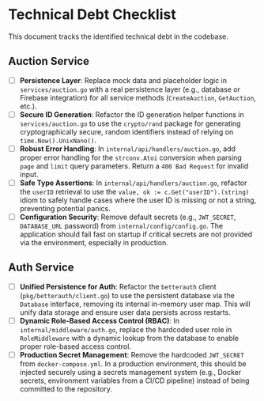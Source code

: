 # Technical Debt Checklist

This document tracks the identified technical debt in the codebase.

## Auction Service

- [ ] **Persistence Layer**: Replace mock data and placeholder logic in `services/auction.go` with a real persistence layer (e.g., database or Firebase integration) for all service methods (`CreateAuction`, `GetAuction`, etc.).
- [ ] **Secure ID Generation**: Refactor the ID generation helper functions in `services/auction.go` to use the `crypto/rand` package for generating cryptographically secure, random identifiers instead of relying on `time.Now().UnixNano()`.
- [ ] **Robust Error Handling**: In `internal/api/handlers/auction.go`, add proper error handling for the `strconv.Atoi` conversion when parsing `page` and `limit` query parameters. Return a `400 Bad Request` for invalid input.
- [ ] **Safe Type Assertions**: In `internal/api/handlers/auction.go`, refactor the `userID` retrieval to use the `value, ok := c.Get("userID").(string)` idiom to safely handle cases where the user ID is missing or not a string, preventing potential panics.
- [ ] **Configuration Security**: Remove default secrets (e.g., `JWT_SECRET`, `DATABASE_URL` password) from `internal/config/config.go`. The application should fail fast on startup if critical secrets are not provided via the environment, especially in production.

## Auth Service

- [ ] **Unified Persistence for Auth**: Refactor the `betterauth` client (`pkg/betterauth/client.go`) to use the persistent database via the `Database` interface, removing its internal in-memory user map. This will unify data storage and ensure user data persists across restarts.
- [ ] **Dynamic Role-Based Access Control (RBAC)**: In `internal/middleware/auth.go`, replace the hardcoded user role in `RoleMiddleware` with a dynamic lookup from the database to enable proper role-based access control.
- [ ] **Production Secret Management**: Remove the hardcoded `JWT_SECRET` from `docker-compose.yml`. In a production environment, this should be injected securely using a secrets management system (e.g., Docker secrets, environment variables from a CI/CD pipeline) instead of being committed to the repository.